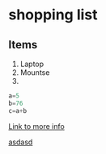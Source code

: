 # shopping list
## Items
1. Laptop
2. Mountse
3. 

``` python
a=5
b=76
c=a+b
```


[Link to more info](README.md)


[asdasd](README.md)